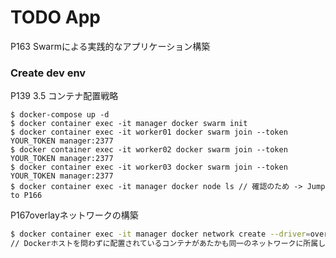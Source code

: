 # TODO App
P163 Swarmによる実践的なアプリケーション構築

### Create dev env
P139 3.5 コンテナ配置戦略

```
$ docker-compose up -d
$ docker container exec -it manager docker swarm init
$ docker container exec -it worker01 docker swarm join --token YOUR_TOKEN manager:2377
$ docker container exec -it worker02 docker swarm join --token YOUR_TOKEN manager:2377
$ docker container exec -it worker03 docker swarm join --token YOUR_TOKEN manager:2377
$ docker container exec -it manager docker node ls // 確認のため -> Jump to P166
```

P167overlayネットワークの構築

```sh
$ docker container exec -it manager docker network create --driver=overlay --attachable todoapp
// Dockerホストを問わずに配置されているコンテナがあたかも同一のネットワークに所属しているように扱う
```
